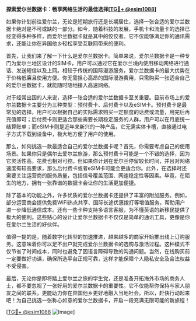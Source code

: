 **探索爱尔兰数据卡：畅享网络生活的最佳选择[[TG💪+ @esim1088](https://t.me/s/esim1088)]**

如果你计划前往爱尔兰，无论是短期旅行还是长期居住，选择一张合适的爱尔兰数据卡绝对是不可或缺的一部分。如今，随着科技的发展，手机卡和流量卡的选择已经变得多种多样，而爱尔兰数据卡就是其中的佼佼者。它不仅能够满足你的通讯需求，还能让你在异国他乡轻松享受互联网带来的便利。

首先，让我们来了解一下什么是爱尔兰数据卡。简单来说，爱尔兰数据卡是一种专门为爱尔兰地区设计的SIM卡，用户可以通过它在爱尔兰境内使用移动网络进行通话、发送短信以及上网。相较于传统的国际漫游服务，爱尔兰数据卡的最大优势在于价格低廉且使用方便。你无需担心高昂的国际漫游费用，只需购买一张适合自己的爱尔兰数据卡，就能随时随地接入高速网络。

对于经常出国的人来说，选择一张合适的爱尔兰数据卡至关重要。目前市场上的爱尔兰数据卡主要分为三种类型：预付费卡、后付费卡以及eSIM卡。预付费卡是最常见的选择，用户可以根据自己的实际需求购买一定额度的话费或流量，用完后再充值即可；后付费卡则更适合那些需要长期稳定服务的人群，用户可以在月底统一结算账单；而eSIM卡则是近年来新兴的一种产品，它无需实体卡槽，直接通过电子方式下载到设备中，极大地方便了用户的使用。

那么，如何挑选一款最适合自己的爱尔兰数据卡呢？首先，你需要考虑自己的使用场景。如果你只是偶尔去爱尔兰旅游，那么预付费卡可能是一个不错的选择，因为它灵活性高，花费也相对可控。但如果你计划在爱尔兰停留较长时间，并且对网络速度有较高要求，那么后付费卡或者eSIM卡可能会更适合你。此外，在选择时还需要关注运营商的服务质量，包括信号覆盖范围、网速稳定性等因素。毕竟，在陌生的地方，拥有一张靠谱的数据卡会让你的生活更加便捷。

除了基本的功能之外，许多优质的爱尔兰数据卡还提供了丰富的附加服务。例如，部分运营商会提供免费WiFi热点共享、国际长途优惠拨打等增值服务，帮助用户进一步降低通信成本。还有一些卡种支持多语言客服，为不懂英语的新移民提供了极大的便利。这些贴心的设计让爱尔兰数据卡不仅仅是简单的通讯工具，更像是你在爱尔兰生活的好伙伴。

值得一提的是，随着数字化转型的加速推进，越来越多的商家开始推出线上订购服务。这意味着你可以足不出户就完成爱尔兰数据卡的选购与激活过程。这种模式不仅节省了时间成本，同时也避免了因语言障碍导致的沟通问题。当然，在线购买前一定要做好功课，确保所选平台正规可靠，这样才能保障个人隐私安全及合法权益不受侵害。

最后，无论你是即将踏上爱尔兰之旅的学生党，还是准备开拓海外市场的商务人士，都不要忽视了一张好用的爱尔兰数据卡的重要性。它不仅能帮你保持与家人朋友之间的联系，更能助力你在异国他乡更好地融入当地社会。所以，赶快行动起来吧！为自己挑选一张称心如意的爱尔兰数据卡，开启一段充满无限可能的新旅程！

[[TG💪+ @esim1088](https://t.me/s/esim1088) ![Image](https://i.postimg.cc/4NQfJmqS/Snipaste-2025-05-13-00-14-12.png)]